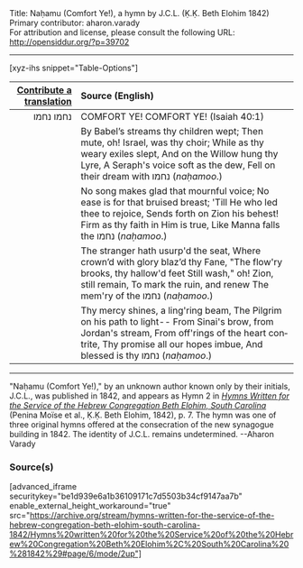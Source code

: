 <html>
<head></head>
<body>
Title: Naḥamu (Comfort Ye!), a hymn by J.C.L. (Ḳ.Ḳ. Beth Elohim 1842)<br />
Primary contributor: aharon.varady<br />
For attribution and license, please consult the following URL: <a href="http://opensiddur.org/?p=39702">http://opensiddur.org/?p=39702</a>
<p />
<hr />

[xyz-ihs snippet="Table-Options"]<table style="margin-left: auto; margin-right: auto;" class="draggable">
<thead><tr><th id="x" style="text-align: right;"><a href="/translate/" target="_blank" rel="noopener">Contribute a translation</a></th><th style="text-align: left;">Source (English)</th></tr></thead>
<tbody>
<tr><td style="vertical-align:top;">
<div class="liturgy" lang="he" style="text-align: right;">
נחמו נחמו
</div></td>

<td style="vertical-align:top;">
<div class="english" lang="en" style="text-align: left;">
COMFORT YE! COMFORT YE! <span class="citation">(Isaiah 40:1)</span>
</div></td></tr>


<tr><td style="vertical-align:top;">
<div class="liturgy" lang="he" style="text-align: right;">

</div></td>

<td style="vertical-align:top;">
<div class="english" lang="en" style="text-align: left;">
By Babel’s streams thy children wept;
Then mute, oh! Israel, was thy choir;
While as thy weary exiles slept,
And on the Willow hung thy Lyre,
A Seraph's voice soft as the dew,
Fell on their dream with <span class="hebrew">נחמו</span> (<em>naḥamoo</em>.)
</div></td></tr>


<tr><td style="vertical-align:top;">
<div class="liturgy" lang="he" style="text-align: right;">

</div></td>

<td style="vertical-align:top;">
<div class="english" lang="en" style="text-align: left;">
No song makes glad that mournful voice;
No ease is for that bruised breast;
'Till He who led thee to rejoice,
Sends forth on Zion his behest!
Firm as thy faith in Him is true,
Like Manna falls the <span class="hebrew">נחמו</span> (<em>naḥamoo</em>.)
</div></td></tr>


<tr><td style="vertical-align:top;">
<div class="liturgy" lang="he" style="text-align: right;">

</div></td>

<td style="vertical-align:top;">
<div class="english" lang="en" style="text-align: left;">
The stranger hath usurp'd the seat,
Where crown’d with glory blaz’d thy Fane,
"The flow'ry brooks, thy hallow'd feet
Still wash," oh! Zion, still remain,
To mark the ruin, and renew
The mem'ry of the <span class="hebrew">נחמו</span> (<em>naḥamoo</em>.)
</div></td></tr>


<tr><td style="vertical-align:top;">
<div class="liturgy" lang="he" style="text-align: right;">

</div></td>

<td style="vertical-align:top;">
<div class="english" lang="en" style="text-align: left;">
Thy mercy shines, a ling'ring beam,
The Pilgrim on his path to light--
From Sinai's brow, from Jordan's stream,
From off'rings of the heart contrite,
Thy promise all our hopes imbue,
And blessed is thy <span class="hebrew">נחמו</span> (<em>naḥamoo</em>.)
</div></td></tr>
</tbody></table>

<hr />

"Naḥamu (Comfort Ye!)," by an unknown author known only by their initials, J.C.L., was published in 1842, and appears as Hymn 2 in <em><a href="/?p=39305">Hymns Written for the Service of the Hebrew Congregation Beth Elohim, South Carolina</a></em> (Penina Moïse et al., Ḳ.Ḳ. Beth Elohim, 1842), p. 7. The hymn was one of three original hymns offered at the consecration of the new synagogue building in 1842. The identity of J.C.L. remains undetermined. --Aharon Varady

<h3>Source(s)</h3>

[advanced_iframe securitykey="be1d939e6a1b36109171c7d5503b34cf9147aa7b" enable_external_height_workaround="true" src="https://archive.org/stream/hymns-written-for-the-service-of-the-hebrew-congregation-beth-elohim-south-carolina-1842/Hymns%20written%20for%20the%20Service%20of%20the%20Hebrew%20Congregation%20Beth%20Elohim%2C%20South%20Carolina%20%281842%29#page/6/mode/2up"]

&nbsp;
</body>
</html>